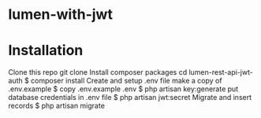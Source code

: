 # lumen-with-jwt

# Installation
Clone this repo
git clone
Install composer packages
cd lumen-rest-api-jwt-auth
$ composer install
Create and setup .env file
make a copy of .env.example
$ copy .env.example .env
$ php artisan key:generate
put database credentials in .env file
$ php artisan jwt:secret
Migrate and insert records
$ php artisan migrate

